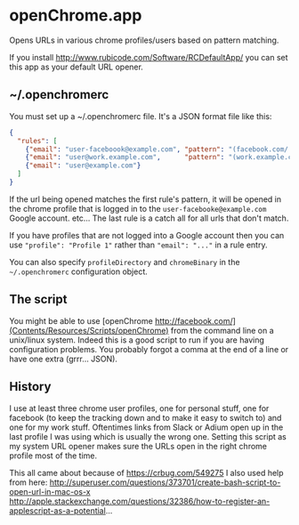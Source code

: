 # openChrome.app

Opens URLs in various chrome profiles/users based on pattern matching.

If you install http://www.rubicode.com/Software/RCDefaultApp/ you can set this app as your default URL opener.

## ~/.openchromerc

You must set up a ~/.openchromerc file. It's a JSON format file like this:

```json
{
  "rules": [
    {"email": "user-faceboook@example.com", "pattern": "(facebook.com/|fb.me/)"},
    {"email": "user@work.example.com",      "pattern": "(work.example.com|(docs|drive).google.com/)"},
    {"email": "user@example.com"}
  ]
}
```

If the url being opened matches the first rule's pattern, it will be opened in the chrome profile that is logged in to the `user-facebooke@example.com` Google account. etc...
The last rule is a catch all for all urls that don't match.

If you have profiles that are not logged into a Google account then you can use `"profile": "Profile 1"` rather than `"email": "..."` in a rule entry.

You can also specify `profileDirectory` and `chromeBinary` in the `~/.openchromerc` configuration object.

## The script

You might be able to use [openChrome http://facebook.com/](Contents/Resources/Scripts/openChrome) from the command line on a unix/linux system. Indeed this is a good script to run if you are having configuration problems. You probably forgot a comma at the end of a line or have one extra (grrr... JSON).

## History

I use at least three chrome user profiles, one for personal stuff, one for facebook (to keep the tracking down and to make it easy to switch to) and one for my work stuff. Oftentimes links from Slack or Adium open up in the last profile I was using which is usually the wrong one. Setting this script as my system URL opener makes sure the URLs open in the right chrome profile most of the time.

This all came about because of https://crbug.com/549275
I also used help from here:
http://superuser.com/questions/373701/create-bash-script-to-open-url-in-mac-os-x
http://apple.stackexchange.com/questions/32386/how-to-register-an-applescript-as-a-potential...
